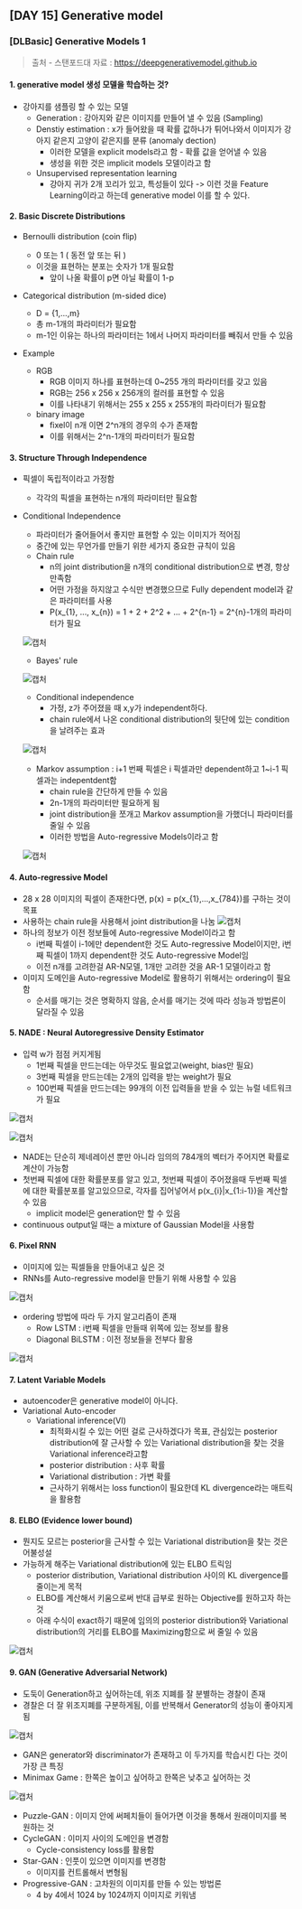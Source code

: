 ## [DAY 15] Generative model
### [DLBasic] Generative Models 1
> 출처 - 스탠포드대 자료 : https://deepgenerativemodel.github.io
#### 1. generative model 생성 모델을 학습하는 것?
+ 강아지를 샘플링 할 수 있는 모델
    + Generation : 강아지와 같은 이미지를 만들어 낼 수 있음 (Sampling)
    + Denstiy estimation : x가 들어왔을 때 확률 값하나가 튀어나와서 이미지가 강아지 같은지 고양이 같은지를 분류 (anomaly dection)
        + 이러한 모델을 explicit models라고 함 - 확률 값을 얻어낼 수 있음
        + 생성을 위한 것은 implicit models 모델이라고 함
    + Unsupervised representation learning
        + 강아지 귀가 2개 꼬리가 있고, 특성들이 있다 -> 이런 것을 Feature Learning이라고 하는데 generative model 이를 할 수 있다.

#### 2. Basic Discrete Distributions
+ Bernoulli distribution (coin flip)
    + 0 또는 1 ( 동전 앞 또는 뒤 )
    + 이것을 표현하는 분포는 숫자가 1개 필요함
        + 앞이 나올 확률이 p면 아닐 확률이 1-p

+ Categorical distribution (m-sided dice)
    + D = {1,...,m}
    + 총 m-1개의 파라미터가 필요함
    + m-1인 이유는 하나의 파라미터는 1에서 나머지 파라미터를 빼줘서 만들 수 있음

+ Example
    + RGB
        + RGB 이미지 하나를 표현하는데 0~255 개의 파라미터를 갖고 있음
        + RGB는 256 x 256 x 256개의 컬러를 표현할 수 있음
        + 이를 나타내기 위해서는 255 x 255 x 255개의 파라미터가 필요함
    + binary image
        + fixel이 n개 이면 2^n개의 경우의 수가 존재함
        + 이를 위해서는 2^n-1개의 파라미터가 필요함

#### 3. Structure Through Independence
+ 픽셀이 독립적이라고 가정함
    + 각각의 픽셀을 표현하는 n개의 파라미터만 필요함
+ Conditional Independence
    + 파라미터가 줄어들어서 좋지만 표현할 수 있는 이미지가 적어짐
    + 중간에 있는 무언가를 만들기 위한 세가지 중요한 규칙이 있음
    + Chain rule
        + n의 joint distribution을 n개의 conditional distribution으로 변경, 항상 만족함
        + 어떤 가정을 하지않고 수식만 변경했으므로 Fully dependent model과 같은 파라미터를 사용
        + P(x_{1}, ..., x_{n}) = 1 + 2 + 2^2 + ... + 2^{n-1} = 2^{n}-1개의 파라미터가 필요

    ![캡처](https://user-images.githubusercontent.com/44515744/106977241-492acc00-679d-11eb-9e59-811c4657b7c1.JPG)

    + Bayes' rule

    ![캡처](https://user-images.githubusercontent.com/44515744/106977372-960ea280-679d-11eb-8ebe-24e31fdfe963.JPG)

    + Conditional independence
        + 가정, z가 주어졌을 때 x,y가 independent하다.
        + chain rule에서 나온 conditional distribution의 뒷단에 있는 condition을 날려주는 효과
        
    ![캡처](https://user-images.githubusercontent.com/44515744/106977423-ab83cc80-679d-11eb-81fe-3af78a47b36c.JPG)

    + Markov assumption : i+1 번째 픽셀은 i 픽셀과만 dependent하고  1~i-1 픽셀과는 indepentdent함
        + chain rule을 간단하게 만들 수 있음
        + 2n-1개의 파라미터만 필요하게 됨
        + joint distribution을 쪼개고 Markov assumption을 가했더니 파라미터를 줄일 수 있음
        + 이러한 방법을 Auto-regressive Models이라고 함
    
    ![캡처](https://user-images.githubusercontent.com/44515744/106978952-a2e0c580-67a0-11eb-9679-85808d19bfa8.JPG)

#### 4. Auto-regressive Model
+ 28 x 28 이미지의 픽셀이 존재한다면, p(x) = p(x_{1},...,x_{784})를 구하는 것이 목표
+ 사용하는 chain rule을 사용해서 joint distribution을 나눔
    ![캡처](https://user-images.githubusercontent.com/44515744/106979808-6c0baf00-67a2-11eb-82cc-0d585be15598.JPG)
+ 하나의 정보가 이전 정보들에 Auto-regressive Model이라고 함
    + i번째 픽셀이 i-1에만 dependent한 것도 Auto-regressive Model이지만, i번째 픽셀이 1까지 dependent한 것도 Auto-regressive Model임
    + 이전 n개를 고려한걸 AR-N모델, 1개만 고려한 것을 AR-1 모델이라고 함
+ 이미지 도메인을 Auto-regressive Model로 활용하기 위해서는 ordering이 필요함
    + 순서를 매기는 것은 명확하지 않음, 순서를 매기는 것에 따라 성능과 방법론이 달라질 수 있음

#### 5. NADE : Neural Autoregressive Density Estimator
+ 입력 w가 점점 커지게됨 
    + 1번째 픽셀을 만드는데는 아무것도 필요없고(weight, bias만 필요)
    + 3번째 픽셀을 만드는데는 2개의 입력을 받는 weight가 필요
    + 100번째 픽셀을 만드는데는 99개의 이전 입력들을 받을 수 있는 뉴럴 네트워크가 필요

![캡처](https://user-images.githubusercontent.com/44515744/106980695-00c2dc80-67a4-11eb-9eae-760b9b0442a0.JPG)

![캡처](https://user-images.githubusercontent.com/44515744/106980730-10dabc00-67a4-11eb-9c96-c247e9d79c5c.JPG)

+ NADE는 단순히 제네레이션 뿐만 아니라 임의의 784개의 벡터가 주어지면 확률로 계산이 가능함
+ 첫번째 픽셀에 대한 확률분포를 알고 있고, 첫번째 픽셀이 주어졌을때 두번째 픽셀에 대한 확률분포를 알고있으므로, 각자를 집어넣어서 p(x_{i}|x_{1:i-1})을 계산할 수 있음
    + implicit model은 generation만 할 수 있음
+ continuous output일 때는 a mixture of Gaussian Model을 사용함

#### 6. Pixel RNN
+ 이미지에 있는 픽셀들을 만들어내고 싶은 것
+ RNNs를 Auto-regressive model을 만들기 위해 사용할 수 있음

![캡처](https://user-images.githubusercontent.com/44515744/106981634-b0e51500-67a5-11eb-8a71-dd18dd4a5f15.JPG)

+ ordering 방법에 따라 두 가지 알고리즘이 존재
    + Row LSTM : i번째 픽셀을 만들때 위쪽에 있는 정보를 활용
    + Diagonal BiLSTM : 이전 정보들을 전부다 활용

![캡처](https://user-images.githubusercontent.com/44515744/106982028-8cd60380-67a6-11eb-8063-b1eb44ea7bfd.JPG)

#### 7. Latent Variable Models
+ autoencoder은 generative model이 아니다.
+ Variational Auto-encoder
    + Variational inference(VI)
        +  최적화시킬 수 있는 어떤 걸로 근사하겠다가 목표, 관심있는 posterior distribution에 잘 근사할 수 있는 Variational distribution을 찾는 것을 Variational inference라고함
        + posterior distribution : 사후 확률
        + Variational distribution : 가변 확률
        + 근사하기 위해서는 loss function이 필요한데 KL divergence라는 매트릭을 활용함

#### 8. ELBO (Evidence lower bound)
+ 뭔지도 모르는 posterior을 근사할 수 있는 Variational distribution을 찾는 것은 어불성설
+ 가능하게 해주는 Variational distribution에 있는 ELBO 트릭임
    + posterior distribution, Variational distribution 사이의 KL divergence를 줄이는게 목적
    + ELBO를 계산해서 키움으로써 반대 급부로 원하는 Objective를 원하고자 하는 것
    + 아래 수식이 exact하기 때문에 임의의 posterior distribution와 Variational distribution의 거리를 ELBO를 Maximizing함으로 써 줄일 수 있음

![캡처](https://user-images.githubusercontent.com/44515744/106983414-34543580-67a9-11eb-88e5-4e2868a9c716.JPG)

#### 9. GAN (Generative Adversarial Network)
+ 도둑이 Generation하고 싶어하는데, 위조 지폐를 잘 분별하는 경찰이 존재
+ 경찰은 더 잘 위조지폐를 구분하게됨, 이를 반복해서 Generator의 성능이 좋아지게 됨

![캡처](https://user-images.githubusercontent.com/44515744/106984783-8f872780-67ab-11eb-8485-13b647b47e6e.JPG)

+ GAN은 generator와 discriminator가 존재하고 이 두가지를 학습시킨 다는 것이 가장 큰 특징
+ Minimax Game : 한쪽은 높이고 싶어하고 한쪽은 낮추고 싶어하는 것

![캡처](https://user-images.githubusercontent.com/44515744/106985364-aa0dd080-67ac-11eb-876f-89a4c810fe54.JPG)

+ Puzzle-GAN : 이미지 안에 써페치들이 들어가면 이것을 통해서 원래이미지를 복원하는 것
+ CycleGAN : 이미지 사이의 도메인을 변경함
    + Cycle-consistency loss를 활용함
+ Star-GAN : 인풋이 있으면 이미지를 변경함
    + 이미지를 컨트롤해서 변형됨
+ Progressive-GAN : 고차원의 이미지를 만들 수 있는 방법론
    + 4 by 4에서 1024 by 1024까지 이미지로 키워냄